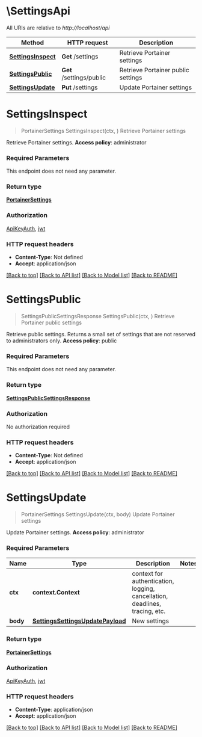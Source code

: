 # \SettingsApi

All URIs are relative to *http://localhost/api*

Method | HTTP request | Description
------------- | ------------- | -------------
[**SettingsInspect**](SettingsApi.md#SettingsInspect) | **Get** /settings | Retrieve Portainer settings
[**SettingsPublic**](SettingsApi.md#SettingsPublic) | **Get** /settings/public | Retrieve Portainer public settings
[**SettingsUpdate**](SettingsApi.md#SettingsUpdate) | **Put** /settings | Update Portainer settings


# **SettingsInspect**
> PortainerSettings SettingsInspect(ctx, )
Retrieve Portainer settings

Retrieve Portainer settings. **Access policy**: administrator

### Required Parameters
This endpoint does not need any parameter.

### Return type

[**PortainerSettings**](portainer.Settings.md)

### Authorization

[ApiKeyAuth](../README.md#ApiKeyAuth), [jwt](../README.md#jwt)

### HTTP request headers

 - **Content-Type**: Not defined
 - **Accept**: application/json

[[Back to top]](#) [[Back to API list]](../README.md#documentation-for-api-endpoints) [[Back to Model list]](../README.md#documentation-for-models) [[Back to README]](../README.md)

# **SettingsPublic**
> SettingsPublicSettingsResponse SettingsPublic(ctx, )
Retrieve Portainer public settings

Retrieve public settings. Returns a small set of settings that are not reserved to administrators only. **Access policy**: public

### Required Parameters
This endpoint does not need any parameter.

### Return type

[**SettingsPublicSettingsResponse**](settings.publicSettingsResponse.md)

### Authorization

No authorization required

### HTTP request headers

 - **Content-Type**: Not defined
 - **Accept**: application/json

[[Back to top]](#) [[Back to API list]](../README.md#documentation-for-api-endpoints) [[Back to Model list]](../README.md#documentation-for-models) [[Back to README]](../README.md)

# **SettingsUpdate**
> PortainerSettings SettingsUpdate(ctx, body)
Update Portainer settings

Update Portainer settings. **Access policy**: administrator

### Required Parameters

Name | Type | Description  | Notes
------------- | ------------- | ------------- | -------------
 **ctx** | **context.Context** | context for authentication, logging, cancellation, deadlines, tracing, etc.
  **body** | [**SettingsSettingsUpdatePayload**](SettingsSettingsUpdatePayload.md)| New settings | 

### Return type

[**PortainerSettings**](portainer.Settings.md)

### Authorization

[ApiKeyAuth](../README.md#ApiKeyAuth), [jwt](../README.md#jwt)

### HTTP request headers

 - **Content-Type**: application/json
 - **Accept**: application/json

[[Back to top]](#) [[Back to API list]](../README.md#documentation-for-api-endpoints) [[Back to Model list]](../README.md#documentation-for-models) [[Back to README]](../README.md)

